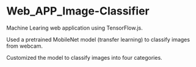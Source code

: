 # Web_APP_Image-Classifier

Machine Learing web application using TensorFlow.js.

Used a pretrained MobileNet model (transfer learning) to classify images from webcam. 

Customized the model to classify images into four categories.
